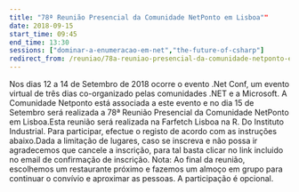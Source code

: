 ```yaml
---
title: "78ª Reunião Presencial da Comunidade NetPonto em Lisboa""
date: 2018-09-15
start_time: 09:45
end_time: 13:30
sessions: ["dominar-a-enumeracao-em-net","the-future-of-csharp"]
redirect_from: /reuniao/78a-reuniao-presencial-da-comunidade-netponto-em-lisboa/
---
```

 Nos dias 12 a 14 de Setembro de 2018 ocorre o evento .Net Conf, um evento virtual de três dias co-organizado pelas comunidades .NET e a Microsoft. A Comunidade Netponto está associada a este evento e no dia 15 de Setembro será realizada a 78ª Reunião Presencial da Comunidade NetPonto em Lisboa.Esta reunião será realizada na Farfetch Lisboa na R. Do Instituto Industrial. Para participar, efectue o registo de acordo com as instruções abaixo.Dada a limitação de lugares, caso se inscreva e não possa ir agradecemos que cancele a inscrição, para tal basta clicar no link incluido no email de confirmação de inscrição.
Nota: Ao final da reunião, escolhemos um restaurante próximo e fazemos um almoço em grupo para continuar o convívio e aproximar as pessoas. A participação é opcional.